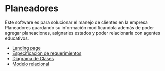 # Planeadores
Este software es para solucionar el manejo de clientes en la empresa Planeadores guardando su información modificandola además de poder agregar planeaciones, asignarles estados y poder relacionarla con agentes educativos.

- [Landing page](https://hguzman.github.io/Planeadores/)
- [Especificación de requerimientos](Documentación/EspecificacionR.md)
- [Diagrama de Clases](Documentación/DiagramaDeClases.jpg)
- [Modelo relacional](Documentación/ModeloRelacional.PNG)
